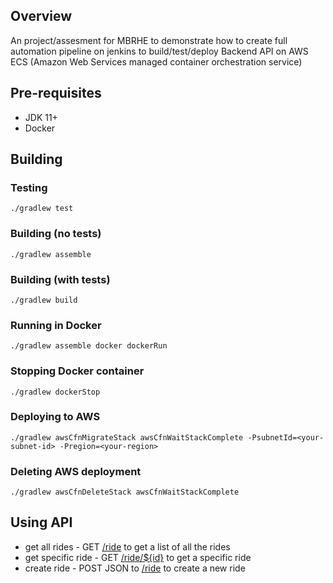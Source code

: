 ## Overview

An project/assesment for MBRHE to demonstrate how to create full automation pipeline on jenkins to build/test/deploy Backend API on AWS ECS (Amazon Web Services managed container orchestration service)

## Pre-requisites

* JDK 11+
* Docker

## Building

### Testing

`./gradlew test`

### Building (no tests)

`./gradlew assemble`

### Building (with tests)

`./gradlew build`

### Running in Docker

`./gradlew assemble docker dockerRun`

### Stopping Docker container

`./gradlew dockerStop`

### Deploying to AWS

`./gradlew awsCfnMigrateStack awsCfnWaitStackComplete -PsubnetId=<your-subnet-id> -Pregion=<your-region>`

### Deleting AWS deployment

`./gradlew awsCfnDeleteStack awsCfnWaitStackComplete`

## Using API

* get all rides - GET [/ride](http://localhost:8080/ride) to get a list of all the rides
* get specific ride - GET [/ride/${id}](http://localhost:8080/ride/1) to get a specific ride
* create ride - POST JSON to [/ride](http://localhost:8080/ride) to create a new ride